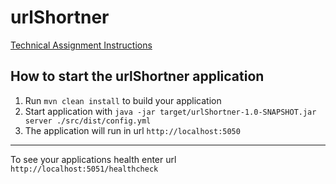 # urlShortner

[Technical Assignment Instructions](https://aromatic-glove-b96.notion.site/Technical-Assignment-fd1595e486c441ff99e40e1920a1f247)

How to start the urlShortner application
---

1. Run `mvn clean install` to build your application
2. Start application with `java -jar target/urlShortner-1.0-SNAPSHOT.jar server ./src/dist/config.yml`
3. The application will run in url `http://localhost:5050`

---

To see your applications health enter url `http://localhost:5051/healthcheck`
